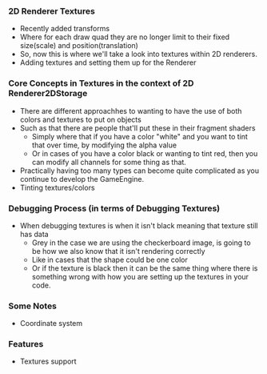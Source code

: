 ### 2D Renderer Textures
* Recently added transforms
* Where for each draw quad they are no longer limit to their fixed size(scale) and position(translation)
* So, now this is where we'll take a look into textures within 2D renderers.
* Adding textures and setting them up for the Renderer

### Core Concepts in Textures in the context of 2D Renderer2DStorage
* There are different approachhes to wanting to have the use of both colors and textures to put on objects
* Such as that there are people that'll put these in their fragment shaders
    * Simply where that if you have a color "white" and you want to tint that over time, by modifying the alpha value
    * Or in cases of you have a color black or wanting to tint red, then you can modify all channels for some thing as that.
* Practically having too many types can become quite complicated as you continue to develop the GameEngine.
* Tinting textures/colors

### Debugging Process (in terms of Debugging Textures)
* When debugging textures is when it isn't black meaning that texture still has data
    * Grey in the case we are using the checkerboard image, is going to be how we also know that it isn't rendering correctly
    * Like in cases that the shape could be one color
    * Or if the texture is black then it can be the same thing where there is something wrong with how you are setting up the textures in your code.

### Some Notes
* Coordinate system

### Features
* Textures support
